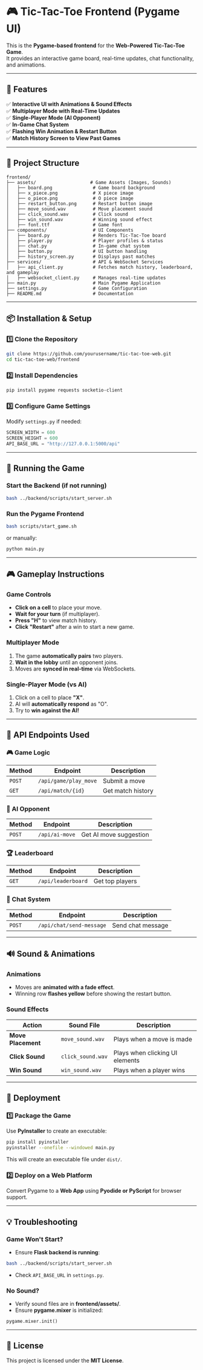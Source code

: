 

# 🎮 Tic-Tac-Toe Frontend (Pygame UI)

This is the **Pygame-based frontend** for the **Web-Powered Tic-Tac-Toe Game**.  
It provides an interactive game board, real-time updates, chat functionality, and animations.

---

## **🚀 Features**
✅ **Interactive UI with Animations & Sound Effects**  
✅ **Multiplayer Mode with Real-Time Updates**  
✅ **Single-Player Mode (AI Opponent)**  
✅ **In-Game Chat System**  
✅ **Flashing Win Animation & Restart Button**  
✅ **Match History Screen to View Past Games**  

---

## **📂 Project Structure**
```
frontend/
├── assets/                    # Game Assets (Images, Sounds)
│   ├── board.png               # Game board background
│   ├── x_piece.png             # X piece image
│   ├── o_piece.png             # O piece image
│   ├── restart_button.png      # Restart button image
│   ├── move_sound.wav          # Move placement sound
│   ├── click_sound.wav         # Click sound
│   ├── win_sound.wav           # Winning sound effect
│   ├── font.ttf                # Game font
├── components/                 # UI Components
│   ├── board.py                # Renders Tic-Tac-Toe board
│   ├── player.py               # Player profiles & status
│   ├── chat.py                 # In-game chat system
│   ├── button.py               # UI button handling
│   ├── history_screen.py       # Displays past matches
├── services/                   # API & WebSocket Services
│   ├── api_client.py           # Fetches match history, leaderboard, and gameplay
│   ├── websocket_client.py     # Manages real-time updates
├── main.py                     # Main Pygame Application
├── settings.py                 # Game Configuration
├── README.md                   # Documentation
```

---

## **📦 Installation & Setup**
### **1️⃣ Clone the Repository**
```bash
git clone https://github.com/yourusername/tic-tac-toe-web.git
cd tic-tac-toe-web/frontend
```

### **2️⃣ Install Dependencies**
```bash
pip install pygame requests socketio-client
```

### **3️⃣ Configure Game Settings**
Modify `settings.py` if needed:
```python
SCREEN_WIDTH = 600
SCREEN_HEIGHT = 600
API_BASE_URL = "http://127.0.0.1:5000/api"
```

---

## **🚀 Running the Game**
### **Start the Backend (if not running)**
```bash
bash ../backend/scripts/start_server.sh
```

### **Run the Pygame Frontend**
```bash
bash scripts/start_game.sh
```
or manually:
```bash
python main.py
```

---

## **🎮 Gameplay Instructions**
### **Game Controls**
- **Click on a cell** to place your move.
- **Wait for your turn** (if multiplayer).
- **Press "H"** to view match history.
- **Click "Restart"** after a win to start a new game.

### **Multiplayer Mode**
1. The game **automatically pairs** two players.
2. **Wait in the lobby** until an opponent joins.
3. Moves are **synced in real-time** via WebSockets.

### **Single-Player Mode (vs AI)**
1. Click on a cell to place **"X"**.
2. AI will **automatically respond** as "O".
3. Try to **win against the AI!**

---

## **💼 API Endpoints Used**
### **🎮 Game Logic**
| Method | Endpoint             | Description              |
|--------|----------------------|--------------------------|
| `POST` | `/api/game/play_move` | Submit a move            |
| `GET`  | `/api/match/{id}`    | Get match history        |

### **🤖 AI Opponent**
| Method | Endpoint             | Description              |
|--------|----------------------|--------------------------|
| `POST` | `/api/ai-move`       | Get AI move suggestion   |

### **🏆 Leaderboard**
| Method | Endpoint              | Description              |
|--------|----------------------|--------------------------|
| `GET`  | `/api/leaderboard`    | Get top players         |

### **💬 Chat System**
| Method | Endpoint              | Description              |
|--------|----------------------|--------------------------|
| `POST` | `/api/chat/send-message` | Send chat message     |

---

## **🔊 Sound & Animations**
### **Animations**
- Moves are **animated with a fade effect**.
- Winning row **flashes yellow** before showing the restart button.

### **Sound Effects**
| Action | Sound File | Description |
|--------|-----------|-------------|
| **Move Placement** | `move_sound.wav` | Plays when a move is made |
| **Click Sound** | `click_sound.wav` | Plays when clicking UI elements |
| **Win Sound** | `win_sound.wav` | Plays when a player wins |

---

## **📌 Deployment**
### **1️⃣ Package the Game**
Use **PyInstaller** to create an executable:
```bash
pip install pyinstaller
pyinstaller --onefile --windowed main.py
```
This will create an executable file under `dist/`.

### **2️⃣ Deploy on a Web Platform**
Convert Pygame to a **Web App** using **Pyodide or PyScript** for browser support.

---

## **💡 Troubleshooting**
### **Game Won't Start?**
- Ensure **Flask backend is running**:
```bash
bash ../backend/scripts/start_server.sh
```
- Check `API_BASE_URL` in `settings.py`.

### **No Sound?**
- Verify sound files are in **frontend/assets/**.
- Ensure **pygame.mixer** is initialized:
```python
pygame.mixer.init()
```

---

## **🐝 License**
This project is licensed under the **MIT License**.

